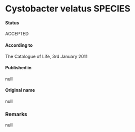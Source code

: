 Cystobacter velatus SPECIES
=======

#### Status
ACCEPTED

#### According to
The Catalogue of Life, 3rd January 2011

#### Published in
null

#### Original name
null

### Remarks
null